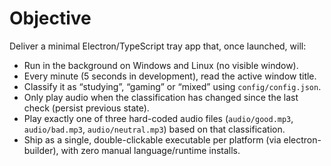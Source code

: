 # Objective

Deliver a minimal Electron/TypeScript tray app that, once launched, will:

- Run in the background on Windows and Linux (no visible window).
- Every minute (5 seconds in development), read the active window title.
- Classify it as “studying”, “gaming” or “mixed” using `config/config.json`.
- Only play audio when the classification has changed since the last check (persist previous state).
- Play exactly one of three hard-coded audio files (`audio/good.mp3`, `audio/bad.mp3`, `audio/neutral.mp3`) based on that classification.
- Ship as a single, double-clickable executable per platform (via electron-builder), with zero manual language/runtime installs.
